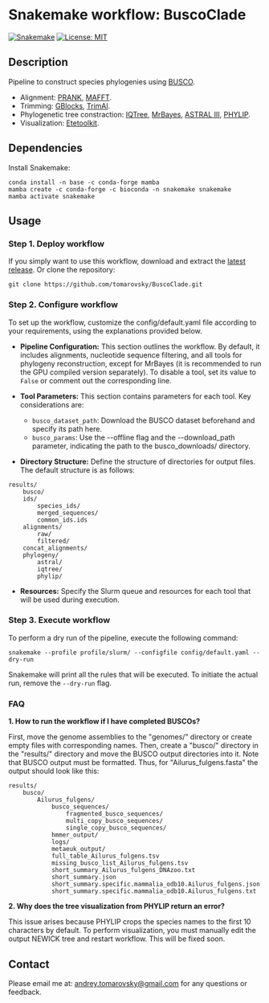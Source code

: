 # Snakemake workflow: BuscoClade

[![Snakemake](https://img.shields.io/badge/snakemake-≥6.1.0-brightgreen.svg)](https://snakemake.github.io)
[![License: MIT](https://img.shields.io/badge/License-MIT-yellow.svg)](https://opensource.org/licenses/MIT)

## Description

Pipeline to construct species phylogenies using [BUSCO](https://busco.ezlab.org/).

- Alignment: [PRANK](http://wasabiapp.org/software/prank/), [MAFFT](https://mafft.cbrc.jp/alignment/software/).
- Trimming: [GBlocks](https://academic.oup.com/mbe/article/17/4/540/1127654), [TrimAl](http://trimal.cgenomics.org/).
- Phylogenetic tree constraction: [IQTree](http://www.iqtree.org/), [MrBayes](https://nbisweden.github.io/MrBayes/), [ASTRAL III](https://bmcbioinformatics.biomedcentral.com/articles/10.1186/s12859-018-2129-y), [PHYLIP](https://phylipweb.github.io/phylip/).
- Visualization: [Etetoolkit](http://etetoolkit.org/).

## Dependencies

Install Snakemake:

```
conda install -n base -c conda-forge mamba
mamba create -c conda-forge -c bioconda -n snakemake snakemake
mamba activate snakemake
```

## Usage

### Step 1. Deploy workflow

If you simply want to use this workflow, download and extract the [latest release](https://github.com/tomarovsky/BuscoClade/releases). Or clone the repository:

```
git clone https://github.com/tomarovsky/BuscoClade.git
```

### Step 2. Configure workflow

To set up the workflow, customize the config/default.yaml file according to your requirements, using the explanations provided below.

- **Pipeline Configuration:**
This section outlines the workflow. By default, it includes alignments, nucleotide sequence filtering, and all tools for phylogeny reconstruction, except for MrBayes (it is recommended to run the GPU compiled version separately). To disable a tool, set its value to `False` or comment out the corresponding line.

- **Tool Parameters:**
This section contains parameters for each tool. Key considerations are:
  - `busco_dataset_path`: Download the BUSCO dataset beforehand and specify its path here.
  - `busco_params`: Use the --offline flag and the --download_path parameter, indicating the path to the busco_downloads/ directory.

- **Directory Structure:**
Define the structure of directories for output files. The default structure is as follows:

```
results/
    busco/
    ids/
        species_ids/
        merged_sequences/
        common_ids.ids
    alignments/
        raw/
        filtered/
    concat_alignments/
    phylogeny/
        astral/
        iqtree/
        phylip/
```

- **Resources:**
Specify the Slurm queue and resources for each tool that will be used during execution.

### Step 3. Execute workflow

To perform a dry run of the pipeline, execute the following command:

```
snakemake --profile profile/slurm/ --configfile config/default.yaml --dry-run
```

Snakemake will print all the rules that will be executed. To initiate the actual run, remove the `--dry-run` flag.

### FAQ

**1. How to run the workflow if I have completed BUSCOs?**

First, move the genome assemblies to the "genomes/" directory or create empty files with corresponding names. Then, create a "busco/" directory in the "results/" directory and move the BUSCO output directories into it. Note that BUSCO output must be formatted. Thus, for "Ailurus_fulgens.fasta" the output should look like this:

```
results/
    busco/
        Ailurus_fulgens/
            busco_sequences/
                fragmented_busco_sequences/
                multi_copy_busco_sequences/
                single_copy_busco_sequences/
            hmmer_output/
            logs/
            metaeuk_output/
            full_table_Ailurus_fulgens.tsv
            missing_busco_list_Ailurus_fulgens.tsv
            short_summary_Ailurus_fulgens_DNAzoo.txt
            short_summary.json
            short_summary.specific.mammalia_odb10.Ailurus_fulgens.json
            short_summary.specific.mammalia_odb10.Ailurus_fulgens.txt
```

**2. Why does the tree visualization from PHYLIP return an error?**

This issue arises because PHYLIP crops the species names to the first 10 characters by default. To perform visualization, you must manually edit the output NEWICK tree and restart workflow. This will be fixed soon.

## Contact

Please email me at: <andrey.tomarovsky@gmail.com> for any questions or feedback.

